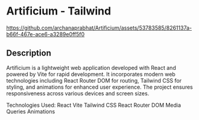 # Artificium - Tailwind



https://github.com/archanaprabhat/Artificium/assets/53783585/8261137a-b66f-467e-ace6-a3289e0ff5f0

## Description

Artificium is a lightweight web application developed with React and powered by Vite for rapid development. It incorporates modern web technologies including React Router DOM for routing, Tailwind CSS for styling, and animations for enhanced user experience. The project ensures responsiveness across various devices and screen sizes.

Technologies Used:
React
Vite
Tailwind CSS
React Router DOM
Media Queries
Animations






